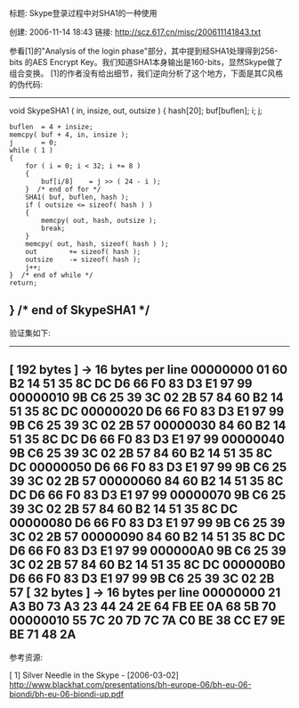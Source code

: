 标题: Skype登录过程中对SHA1的一种使用

创建: 2006-11-14 18:43
链接: http://scz.617.cn/misc/200611141843.txt

参看[1]的"Analysis of the login phase"部分，其中提到经SHA1处理得到256-bits
的AES Encrypt Key。我们知道SHA1本身输出是160-bits，显然Skype做了组合变换。
[1]的作者没有给出细节，我们逆向分析了这个地方，下面是其C风格的伪代码:

--------------------------------------------------------------------------
void SkypeSHA1
(
    in,
    insize,
    out,
    outsize
)
{
    hash[20];
    buf[buflen];
    i;
    j;

    buflen  = 4 + insize;
    memcpy( buf + 4, in, insize );
    j       = 0;
    while ( 1 )
    {
        for ( i = 0; i < 32; i += 8 )
        {
            buf[i/8]    = j >> ( 24 - i );
        }  /* end of for */
        SHA1( buf, buflen, hash );
        if ( outsize <= sizeof( hash ) )
        {
            memcpy( out, hash, outsize );
            break;
        }
        memcpy( out, hash, sizeof( hash ) );
        out        += sizeof( hash );
        outsize    -= sizeof( hash );
        j++;
    }  /* end of while */
    return;
}  /* end of SkypeSHA1 */
--------------------------------------------------------------------------

验证集如下:

--------------------------------------------------------------------------
[ 192 bytes ] -> 16 bytes per line
00000000  01 60 B2 14 51 35 8C DC D6 66 F0 83 D3 E1 97 99
00000010  9B C6 25 39 3C 02 2B 57 84 60 B2 14 51 35 8C DC
00000020  D6 66 F0 83 D3 E1 97 99 9B C6 25 39 3C 02 2B 57
00000030  84 60 B2 14 51 35 8C DC D6 66 F0 83 D3 E1 97 99
00000040  9B C6 25 39 3C 02 2B 57 84 60 B2 14 51 35 8C DC
00000050  D6 66 F0 83 D3 E1 97 99 9B C6 25 39 3C 02 2B 57
00000060  84 60 B2 14 51 35 8C DC D6 66 F0 83 D3 E1 97 99
00000070  9B C6 25 39 3C 02 2B 57 84 60 B2 14 51 35 8C DC
00000080  D6 66 F0 83 D3 E1 97 99 9B C6 25 39 3C 02 2B 57
00000090  84 60 B2 14 51 35 8C DC D6 66 F0 83 D3 E1 97 99
000000A0  9B C6 25 39 3C 02 2B 57 84 60 B2 14 51 35 8C DC
000000B0  D6 66 F0 83 D3 E1 97 99 9B C6 25 39 3C 02 2B 57
[ 32 bytes ] -> 16 bytes per line
00000000  21 A3 B0 73 A3 23 44 24 2E 64 FB EE 0A 68 5B 70
00000010  55 7C 20 7D 7C 7A C0 BE 38 CC E7 9E BE 71 48 2A
--------------------------------------------------------------------------

参考资源:

[ 1] Silver Needle in the Skype - [2006-03-02]
     http://www.blackhat.com/presentations/bh-europe-06/bh-eu-06-biondi/bh-eu-06-biondi-up.pdf
